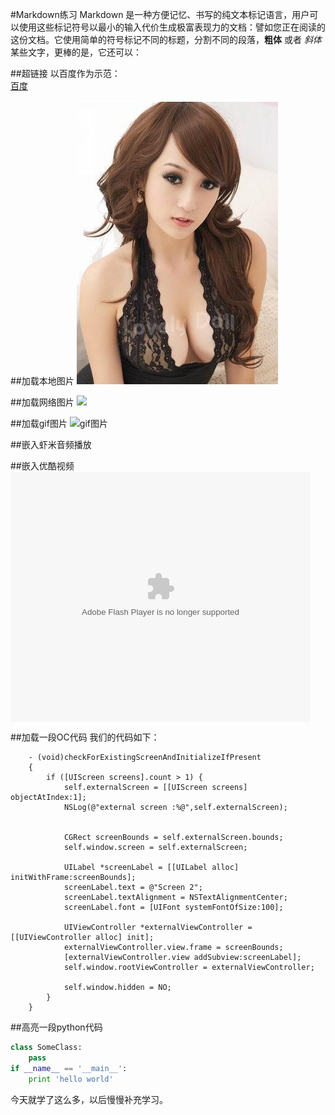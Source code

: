 #Markdown练习
Markdown 是一种方便记忆、书写的纯文本标记语言，用户可以使用这些标记符号以最小的输入代价生成极富表现力的文档：譬如您正在阅读的这份文档。它使用简单的符号标记不同的标题，分割不同的段落，**粗体** 或者 *斜体* 某些文字，更棒的是，它还可以：

##超链接
以百度作为示范：  
[百度](http://www.baidu.com)

	
##加载本地图片
![本地图片](../img/test.png)

##加载网络图片
![](http://e.hiphotos.baidu.com/image/w=2048/sign=d5c6221ddf54564ee565e33987e69d82/738b4710b912c8fc5f5ce8c3fe039245d6882114.jpg)

##加载gif图片
![gif图片](https://github-camo.global.ssl.fastly.net/e19f73c2b9f12a4f9c3207bf3a386df5b5eeae90/687474703a2f2f696d672e6f6e65766361742e636f6d2f323031332f73707274656b69742d6d6f6e73746572732e676966)

##嵌入虾米音频播放
<script type="text/javascript" src="http://www.xiami.com/widget/player-single?uid=0&sid=1772455853&mode=js"></script>

##嵌入优酷视频
<embed src="http://player.youku.com/player.php/sid/XNjMxOTE4NTcy/v.swf" allowFullScreen="true" quality="high" width="480" height="400" align="middle" allowScriptAccess="always" type="application/x-shockwave-flash"></embed>

##加载一段OC代码
我们的代码如下：

		- (void)checkForExistingScreenAndInitializeIfPresent 
		{
		    if ([UIScreen screens].count > 1) {
		        self.externalScreen = [[UIScreen screens] objectAtIndex:1];
		        NSLog(@"external screen :%@",self.externalScreen);
		        
		        
		        CGRect screenBounds = self.externalScreen.bounds;
		        self.window.screen = self.externalScreen;
		        
		        UILabel *screenLabel = [[UILabel alloc] initWithFrame:screenBounds];
		        screenLabel.text = @"Screen 2";
		        screenLabel.textAlignment = NSTextAlignmentCenter;
		        screenLabel.font = [UIFont systemFontOfSize:100];
		        
		        UIViewController *externalViewController = [[UIViewController alloc] init];
		        externalViewController.view.frame = screenBounds;
		        [externalViewController.view addSubview:screenLabel];
		        self.window.rootViewController = externalViewController;
		        
		        self.window.hidden = NO;
		    }
	    }
##高亮一段python代码
```python
class SomeClass:
    pass
if __name__ == '__main__':
    print 'hello world'
```


今天就学了这么多，以后慢慢补充学习。